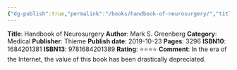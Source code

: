 ```yaml
---
{"dg-publish":true,"permalink":"/books/handbook-of-neurosurgery/","title":"Handbook of Neurosurgery","tags":["book"],"created":"2023-11-04T18:07:23.808-07:00","updated":"2023-11-05T18:10:36.576-08:00"}
---
```


**Title**: Handbook of Neurosurgery
**Author**: Mark S. Greenberg
**Category**: Medical
**Publisher**: Thieme
**Publish date**: 2019-10-23
**Pages**: 3296
**ISBN10**: 1684201381
**ISBN13**: 9781684201389
**Rating**: ⭐️⭐️⭐️⭐️
**Comment**: In the era of the Internet, the value of this book has been drastically depreciated.
